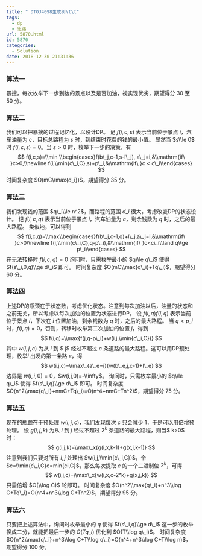 ```yaml
---
title: " DTOJ4098生成树\t\t"
tags:
  - dp
  - 思路
url: 5870.html
id: 5870
categories:
  - Solution
date: 2018-12-30 21:31:36
---
```


### 算法一

暴搜，每次枚举下一步到达的景点以及是否加油，视实现优劣，期望得分 $30$ 至 $50$ 分。

### 算法二

我们可以把暴搜的过程记忆化，以设计DP。 记 $f(i,c,s)$ 表示当前位于景点 $i$，汽车油量为 $c$，目标总路程为 $s$ 时，到结束时花费的钱的最小值。 显然当 $s\\le 0$ 时 $f(i,c,s)=0$。当 $s>0$ 时，枚举下一步的决策，有 $$ f(i,c,s)=\\min \\begin{cases}f(b\_j,c-1,s-l\_j), a\_j=i,&\\mathrm{if\ }c>0,\\newline f(i,\\min{c\_i,C},s)+p\_i,&\\mathrm{if\ }c < c\_i\\end{cases} $$ 时间复杂度 $O(mC\\max{d_i})$，期望得分 $35$ 分。

### 算法三

我们发现钱的范围 $q\_i\\le n^2$，而路程的范围 $d\_i$ 很大，考虑改变DP的状态设计。 记 $f(i,c,q)$ 表示当前位于景点 $i$，汽车油量为 $c$，剩余钱数为 $q$ 时，之后的最大路程。 类似地，可以得到 $$ f(i,c,q)=\\max\\begin{cases}f(b\_j,c-1,q)+l\_j,a\_j=i,&\\mathrm{if\ }c>0\\newline f(i,\\min{c\_i,C},q-p\_i),&\\mathrm{if\ }c<c\_i\\land q\\ge p\_i\\end{cases} $$ 在无法转移时 $f(i,c,q)=0$ 询问时，只需枚举最小的 $q\\le q\_i$ 使得 $f(s\_i,0,q)\\ge d\_i$ 即可。 时间复杂度 $O(mC\\max{q\_i}+Tq\_i)$，期望得分 $60$ 分。

### 算法四

上述DP的瓶颈在于状态数，考虑优化状态。注意到每次加油以后，油量的状态和之前无关，所以考虑以每次加油的位置为状态进行DP。 设 $f(i,q)f(i,q)$ 表示当前位于景点 $i$，下次在 $i$ 位置加油，剩余钱数为 $q$ 时，之后的最大路程。 当 $q<p\_i$ 时，$f(i,q)=0$，否则，转移时枚举第二次加油的位置 $j$，得到 $$ f(i,q)=\\max{f(j,q-p\_i)+w(i,j,\\min{c\_i,C})} $$ 其中 $w(i,j,c)$ 为从 $i$ 到 $ j$ 经过不超过 $c$ 条道路的最大路程。这可以用DP预处理，枚举$i$ 出发的第一条路 $e$，得 $$ w(i,j,c)=\\max\_{a\_e=i}{w(b\_e,j,c-1)+l\_e} $$ 边界是 $w(i,i,0)=0$，$w(i,j,0)=-\\infty$。 询问时，只需枚举最小的 $q\\le q\_i$ 使得 $f(s\_i,q)\\ge d\_i$ 即可。 时间复杂度 $O(n^2\\max{q\_i}+nmC+Tq\_i)=O(n^4+nmC+Tn^2)$，期望得分 $75$ 分。

### 算法五

现在的瓶颈在于预处理 $w(i,j,c)$，我们发现每次 $c$ 只会减少 $1$，于是可以用倍增预处理。 设 $g(i,j,k)$ 为从 $i$ 到 $j$ 经过不超过 $2^k$ 条道路的最大路程，则当$ k>0$ 时： $$ g(i,j,k)=\\max\_x{g(i,x,k-1)+g(x,j,k-1)} $$ 注意到我们只要对所有 $i,j$ 处理出 $w(i,j,\\min{c\_i,C})$，令 $c=\\min{c\_i,C}c=min{ci,C}$，那么每次提取 $c$ 的一个二进制位 $2^k$，可得 $$ w(i,j,c)=\\max\_x{w(i,x,c-2^k)+g(x,j,k)} $$ 只需倍增 $O(\\log C)$ 轮即可。 时间复杂度 $O(n^2\\max{q\_i}+n^3\\log C+Tq\_i)=O(n^4+n^3\\log C+Tn^2)$，期望得分 $95$ 分。

### 算法六

只要把上述算法中，询问时枚举最小的 $q$ 使得 $f(s\_i,q)\\ge d\_i$ 这一步的枚举换成二分，就能把最后一步的 $O(Tq\_i)$ 优化到 $O(T\\log q\_i)$。 时间复杂度 $O(n^2\\max{q\_i}+n^3\\log C+T\\log q\_i)=O(n^4+n^3\\log C+T\\log n)$，期望得分 $100$ 分。